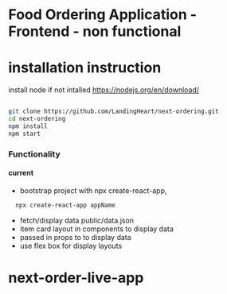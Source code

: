 # Food Ordering Application - Frontend - non functional


# installation instruction


install node if not intalled https://nodejs.org/en/download/

```bash

git clone https://github.com/LandingHeart/next-ordering.git
cd next-ordering
npm install
npm start

```

### Functionality

#### current

- bootstrap project with npx create-react-app,

```bash
  npx create-react-app appName
```

- fetch/display data public/data.json
- item card layout in components to display data
- passed in props to to display data
- use flex box for display layouts

# next-order-live-app
